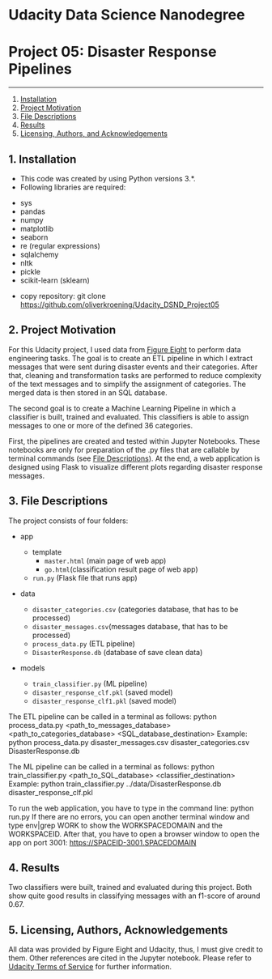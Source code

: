 # Udacity Data Science Nanodegree
# Project 05: Disaster Response Pipelines

--------------------------------------
1. [Installation](#installation)
2. [Project Motivation](#motivation)
3. [File Descriptions](#files)
4. [Results](#results)
5. [Licensing, Authors, and Acknowledgements](#licensing)

## 1. Installation <a name="installation"></a>

- This code was created by using Python versions 3.*.
- Following libraries are required:

* sys
* pandas
* numpy
* matplotlib
* seaborn
* re (regular expressions)
* sqlalchemy
* nltk
* pickle
* scikit-learn (sklearn)

- copy repository: git clone https://github.com/oliverkroening/Udacity_DSND_Project05


## 2. Project Motivation <a name="motivation"></a>
For this Udacity project, I used data from [Figure Eight](https://www.figure-eight.com/) to perform data engineering tasks. The goal is to create an ETL pipeline in which I extract messages that were sent during disaster events and their categories. After that, cleaning and transformation tasks are performed to reduce complexity of the text messages and to simplify the assignment of categories. The merged data is then stored in an SQL database.

The second goal is to create a Machine Learning Pipeline in which a classifier is built, trained and evaluated. This classifiers is able to assign messages to one or more of the defined 36 categories. 

First, the pipelines are created and tested within Jupyter Notebooks. These notebooks are only for preparation of the .py files that are callable by terminal commands (see [File Descriptions](#files)). At the end, a web application is designed using Flask to visualize different plots regarding disaster response messages.

## 3. File Descriptions <a name="files"></a>  
The project consists of four folders:
- app
  - template
    - `master.html` (main page of web app)
    - `go.html`(classification result page of web app)
  - `run.py` (Flask file that runs app)

- data
  - `disaster_categories.csv` (categories database, that has to be processed) 
  - `disaster_messages.csv`(messages database, that has to be processed)
  - `process_data.py` (ETL pipeline)
  - `DisasterResponse.db` (database of save clean data)

- models
  - `train_classifier.py` (ML pipeline)
  - `disaster_response_clf.pkl` (saved model)
  - `disaster_response_clf1.pkl`  (saved model)

The ETL pipeline can be called in a terminal as follows:
python process_data.py <path_to_messages_database> <path_to_categories_database> <SQL_database_destination>
Example:
python process_data.py disaster_messages.csv disaster_categories.csv DisasterResponse.db

The ML pipeline can be called in a terminal as follows:
python train_classifier.py <path_to_SQL_database> <classifier_destination>
Example:
python train_classifier.py ../data/DisasterResponse.db disaster_response_clf.pkl

To run the web application, you have to type in the command line:
python run.py
If there are no errors, you can open another terminal window and type
env|grep WORK
to show the WORKSPACEDOMAIN and the WORKSPACEID. After that, you have to open a browser window to open the app on port 3001:
https://SPACEID-3001.SPACEDOMAIN

## 4. Results <a name="results"></a>
Two classifiers were built, trained and evaluated during this project. Both show quite good results in classifying messages with an f1-score of around 0.67.

## 5. Licensing, Authors, Acknowledgements<a name="licensing"></a>
All data was provided by Figure Eight and Udacity, thus, I must give credit to them. Other references are cited in the Jupyter notebook.
Please refer to [Udacity Terms of Service](https://www.udacity.com/legal) for further information.
